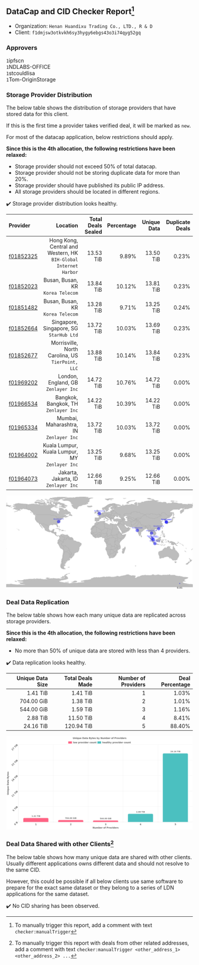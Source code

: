 ## DataCap and CID Checker Report[^1]
 - Organization: `Henan Huandixu Trading Co., LTD., R & D`
 - Client: `f1dmjsw3otkvkh6sy3hygy6ebgs43o3i74qyg52gq`
### Approvers
`1`ipfscn<br/>`1`NDLABS-OFFICE<br/>`1`stcouldlisa<br/>`1`Tom-OriginStorage

### Storage Provider Distribution
The below table shows the distribution of storage providers that have stored data for this client.

If this is the first time a provider takes verified deal, it will be marked as `new`.

For most of the datacap application, below restrictions should apply.

**Since this is the 4th allocation, the following restrictions have been relaxed:**
 - Storage provider should not exceed 50% of total datacap.
 - Storage provider should not be storing duplicate data for more than 20%.
 - Storage provider should have published its public IP address.
 - All storage providers should be located in different regions.

✔️ Storage provider distribution looks healthy.

| Provider                                              |                                                            Location | Total Deals Sealed | Percentage | Unique Data | Duplicate Deals |
| :---------------------------------------------------- | ------------------------------------------------------------------: | -----------------: | ---------: | ----------: | --------------: |
| [f01852325](https://filfox.info/en/address/f01852325) | Hong Kong, Central and Western, HK<br/>`BIH-Global Internet Harbor` |          13.53 TiB |      9.89% |   13.50 TiB |           0.23% |
| [f01852023](https://filfox.info/en/address/f01852023) |                                Busan, Busan, KR<br/>`Korea Telecom` |          13.84 TiB |     10.12% |   13.81 TiB |           0.23% |
| [f01851482](https://filfox.info/en/address/f01851482) |                                Busan, Busan, KR<br/>`Korea Telecom` |          13.28 TiB |      9.71% |   13.25 TiB |           0.24% |
| [f01852664](https://filfox.info/en/address/f01852664) |                          Singapore, Singapore, SG<br/>`StarHub Ltd` |          13.72 TiB |     10.03% |   13.69 TiB |           0.23% |
| [f01852677](https://filfox.info/en/address/f01852677) |                Morrisville, North Carolina, US<br/>`TierPoint, LLC` |          13.88 TiB |     10.14% |   13.84 TiB |           0.23% |
| [f01969202](https://filfox.info/en/address/f01969202) |                              London, England, GB<br/>`Zenlayer Inc` |          14.72 TiB |     10.76% |   14.72 TiB |           0.00% |
| [f01966534](https://filfox.info/en/address/f01966534) |                             Bangkok, Bangkok, TH<br/>`Zenlayer Inc` |          14.22 TiB |     10.39% |   14.22 TiB |           0.00% |
| [f01965334](https://filfox.info/en/address/f01965334) |                          Mumbai, Maharashtra, IN<br/>`Zenlayer Inc` |          13.72 TiB |     10.03% |   13.72 TiB |           0.00% |
| [f01964002](https://filfox.info/en/address/f01964002) |                   Kuala Lumpur, Kuala Lumpur, MY<br/>`Zenlayer Inc` |          13.25 TiB |      9.68% |   13.25 TiB |           0.00% |
| [f01964073](https://filfox.info/en/address/f01964073) |                             Jakarta, Jakarta, ID<br/>`Zenlayer Inc` |          12.66 TiB |      9.25% |   12.66 TiB |           0.00% |

<img src="https://raw.githubusercontent.com/data-preservation-programs/filplus-checker-assets/main/filecoin-project/filecoin-plus-large-datasets/issues/1085/1676871985953.png"/>

### Deal Data Replication
The below table shows how each many unique data are replicated across storage providers.


**Since this is the 4th allocation, the following restrictions have been relaxed:**
- No more than 50% of unique data are stored with less than 4 providers.

✔️ Data replication looks healthy.

| Unique Data Size | Total Deals Made | Number of Providers | Deal Percentage |
| ---------------: | ---------------: | ------------------: | --------------: |
|         1.41 TiB |         1.41 TiB |                   1 |           1.03% |
|       704.00 GiB |         1.38 TiB |                   2 |           1.01% |
|       544.00 GiB |         1.59 TiB |                   3 |           1.16% |
|         2.88 TiB |        11.50 TiB |                   4 |           8.41% |
|        24.16 TiB |       120.94 TiB |                   5 |          88.40% |

<img src="https://raw.githubusercontent.com/data-preservation-programs/filplus-checker-assets/main/filecoin-project/filecoin-plus-large-datasets/issues/1085/1676871986687.png"/>

### Deal Data Shared with other Clients[^3]
The below table shows how many unique data are shared with other clients.
Usually different applications owns different data and should not resolve to the same CID.

However, this could be possible if all below clients use same software to prepare for the exact same dataset or they belong to a series of LDN applications for the same dataset.

✔️ No CID sharing has been observed.

[^1]: To manually trigger this report, add a comment with text `checker:manualTrigger`

[^2]: Deals from those addresses are combined into this report as they are specified with `checker:manualTrigger`

[^3]: To manually trigger this report with deals from other related addresses, add a comment with text `checker:manualTrigger <other_address_1> <other_address_2> ...`

